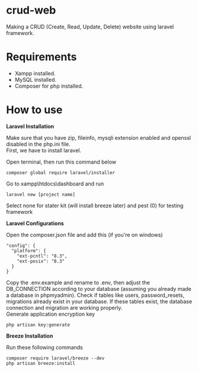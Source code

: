 # crud-web
  Making a CRUD (Create, Read, Update, Delete) website using laravel framework.
 
# Requirements
  - Xampp installed.
  - MySQL installed.
  - Composer for php installed.

# How to use
  **Laravel Installation**

  Make sure that you have zip, fileinfo, mysqli extension enabled and openssl disabled in the php.ini file.<br>
  First, we have to install laravel.
  
  Open terminal, then run this command below
  ```
  composer global require laravel/installer
  ```
  Go to xampp\htdocs\dashboard and run
  ```
  laravel new [project name]
  ```
  Select none for stater kit (will install breeze later) and pest (0) for testing framework

  **Laravel Configurations**

  Open the composer.json file and add this (if you're on windows)
  ```
  "config": {
    "platform": {
      "ext-pcntl": "8.3",
      "ext-posix": "8.3"
    }
  }
  ```
  Copy the .env.example and rename to .env, then adjust the DB_CONNECTION according to your database (assuming you already made a database in phpmyadmin). Check if tables like users, password_resets, migrations already exist in your database. If these tables exist, the database connection and migration are working properly.<br>
  Generate application encryption key
  ```
  php artisan key:generate
  ```

  **Breeze Installation**

  Run these following commands
  ```
  composer require laravel/breeze --dev
  php artisan breeze:install
  ```
  
